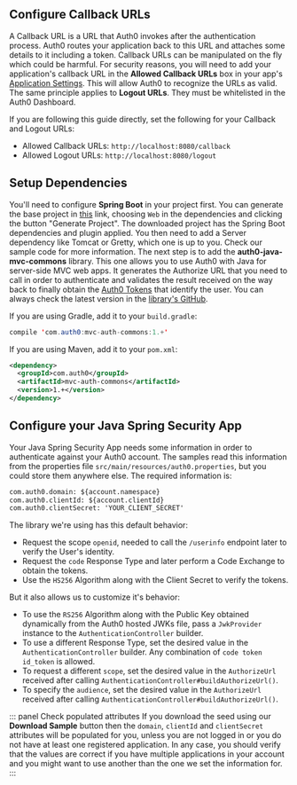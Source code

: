 ## Configure Callback URLs

A Callback URL is a URL that Auth0 invokes after the authentication process. Auth0 routes your application back to this URL and attaches some details to it including a token. Callback URLs can be manipulated on the fly which could be harmful. For security reasons, you will need to add your application's callback URL in the **Allowed Callback URLs** box in your app's [Application Settings](${manage_url}/#/applications/${account.clientId}/settings). This will allow Auth0 to recognize the URLs as valid. The same principle applies to **Logout URLs**. They must be whitelisted in the Auth0 Dashboard.

If you are following this guide directly, set the following for your Callback and Logout URLs:

- Allowed Callback URLs: `http://localhost:8080/callback`
- Allowed Logout URLs: `http://localhost:8080/logout`


## Setup Dependencies

You'll need to configure **Spring Boot** in your project first. You can generate the base project in [this](https://start.spring.io/) link, choosing `Web` in the dependencies and clicking the button "Generate Project". The downloaded project has the Spring Boot dependencies and plugin applied. You then need to add a Server dependency like Tomcat or Gretty, which one is up to you. Check our sample code for more information.
The next step is to add the **auth0-java-mvc-commons** library. This one allows you to use Auth0 with Java for server-side MVC web apps. It generates the Authorize URL that you need to call in order to authenticate and validates the result received on the way back to finally obtain the [Auth0 Tokens](/tokens) that identify the user. You can always check the latest version in the [library's GitHub](https://github.com/auth0/auth0-java-mvc-common).

If you are using Gradle, add it to your `build.gradle`:

```java
compile 'com.auth0:mvc-auth-commons:1.+'
```

If you are using Maven, add it to your `pom.xml`:

```xml
<dependency>
  <groupId>com.auth0</groupId>
  <artifactId>mvc-auth-commons</artifactId>
  <version>1.+</version>
</dependency>
```

## Configure your Java Spring Security App

Your Java Spring Security App needs some information in order to authenticate against your Auth0 account. The samples read this information from the properties file `src/main/resources/auth0.properties`, but you could store them anywhere else. The required information is:

```xml
com.auth0.domain: ${account.namespace}
com.auth0.clientId: ${account.clientId}
com.auth0.clientSecret: 'YOUR_CLIENT_SECRET'
```

The library we're using has this default behavior:
- Request the scope `openid`, needed to call the `/userinfo` endpoint later to verify the User's identity.
- Request the `code` Response Type and later perform a Code Exchange to obtain the tokens.
- Use the `HS256` Algorithm along with the Client Secret to verify the tokens.

But it also allows us to customize it's behavior:
* To use the `RS256` Algorithm along with the Public Key obtained dynamically from the Auth0 hosted JWKs file, pass a `JwkProvider` instance to the `AuthenticationController` builder.
* To use a different Response Type, set the desired value in the `AuthenticationController` builder. Any combination of `code token id_token` is allowed.
* To request a different `scope`, set the desired value in the `AuthorizeUrl` received after calling `AuthenticationController#buildAuthorizeUrl()`.
* To specify the `audience`, set the desired value in the `AuthorizeUrl` received after calling `AuthenticationController#buildAuthorizeUrl()`.


::: panel Check populated attributes
If you download the seed using our **Download Sample** button then the `domain`, `clientId` and `clientSecret` attributes will be populated for you, unless you are not logged in or you do not have at least one registered application. In any case, you should verify that the values are correct if you have multiple applications in your account and you might want to use another than the one we set the information for.
:::
